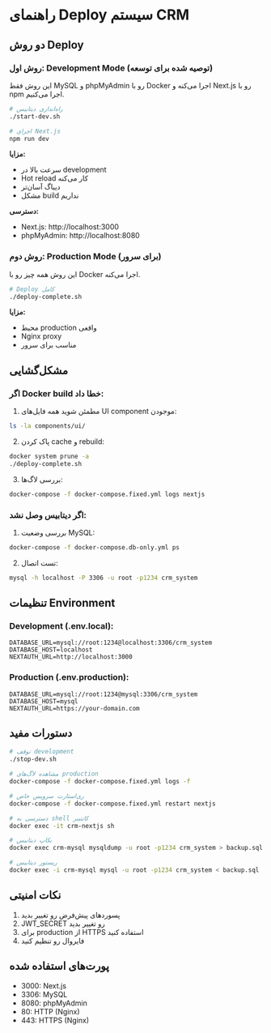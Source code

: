 # راهنمای Deploy سیستم CRM

## دو روش Deploy

### روش اول: Development Mode (توصیه شده برای توسعه)

این روش فقط MySQL و phpMyAdmin رو با Docker اجرا می‌کنه و Next.js رو با npm اجرا می‌کنیم.

```bash
# راه‌اندازی دیتابیس
./start-dev.sh

# اجرای Next.js
npm run dev
```

**مزایا:**
- سرعت بالا در development
- Hot reload کار می‌کنه
- دیباگ آسان‌تر
- مشکل build نداریم

**دسترسی:**
- Next.js: http://localhost:3000
- phpMyAdmin: http://localhost:8080

### روش دوم: Production Mode (برای سرور)

این روش همه چیز رو با Docker اجرا می‌کنه.

```bash
# Deploy کامل
./deploy-complete.sh
```

**مزایا:**
- محیط production واقعی
- Nginx proxy
- مناسب برای سرور

## مشکل‌گشایی

### اگر Docker build خطا داد:

1. مطمئن شوید همه فایل‌های UI component موجودن:
```bash
ls -la components/ui/
```

2. پاک کردن cache و rebuild:
```bash
docker system prune -a
./deploy-complete.sh
```

3. بررسی لاگ‌ها:
```bash
docker-compose -f docker-compose.fixed.yml logs nextjs
```

### اگر دیتابیس وصل نشد:

1. بررسی وضعیت MySQL:
```bash
docker-compose -f docker-compose.db-only.yml ps
```

2. تست اتصال:
```bash
mysql -h localhost -P 3306 -u root -p1234 crm_system
```

## تنظیمات Environment

### Development (.env.local):
```
DATABASE_URL=mysql://root:1234@localhost:3306/crm_system
DATABASE_HOST=localhost
NEXTAUTH_URL=http://localhost:3000
```

### Production (.env.production):
```
DATABASE_URL=mysql://root:1234@mysql:3306/crm_system
DATABASE_HOST=mysql
NEXTAUTH_URL=https://your-domain.com
```

## دستورات مفید

```bash
# توقف development
./stop-dev.sh

# مشاهده لاگ‌های production
docker-compose -f docker-compose.fixed.yml logs -f

# ری‌استارت سرویس خاص
docker-compose -f docker-compose.fixed.yml restart nextjs

# دسترسی به shell کانتینر
docker exec -it crm-nextjs sh

# بکاپ دیتابیس
docker exec crm-mysql mysqldump -u root -p1234 crm_system > backup.sql

# ریستور دیتابیس
docker exec -i crm-mysql mysql -u root -p1234 crm_system < backup.sql
```

## نکات امنیتی

1. پسوردهای پیش‌فرض رو تغییر بدید
2. JWT_SECRET رو تغییر بدید
3. برای production از HTTPS استفاده کنید
4. فایروال رو تنظیم کنید

## پورت‌های استفاده شده

- 3000: Next.js
- 3306: MySQL
- 8080: phpMyAdmin
- 80: HTTP (Nginx)
- 443: HTTPS (Nginx)